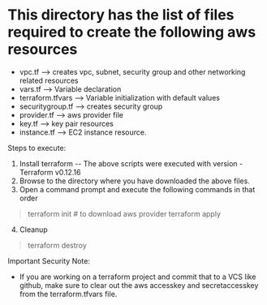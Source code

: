
# This directory has the list of files required to create the following aws resources
- vpc.tf --> creates vpc, subnet, security group and other networking related resources
- vars.tf --> Variable declaration
- terraform.tfvars --> Variable initialization with default values
- securitygroup.tf --> creates security group
- provider.tf --> aws provider file
- key.tf --> key pair resources
- instance.tf --> EC2 instance resource.

Steps to execute:

1. Install terraform
-- The above scripts were executed with version - Terraform v0.12.16
2. Browse to the directory where you have downloaded the above files.
3. Open a command prompt and execute the following commands in that order
> terraform init # to download aws provider
> terraform apply
4. Cleanup
> terraform destroy


Important Security Note:
- If you are working on a terraform project and commit that to a VCS like github, make sure
to clear out the aws accesskey and secretaccesskey from the terraform.tfvars file.
